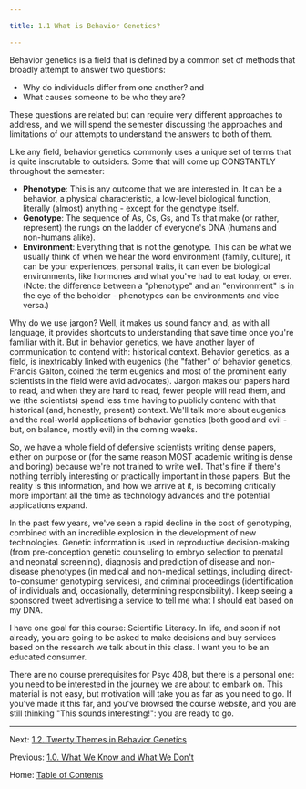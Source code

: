 ```yaml
---

title: 1.1 What is Behavior Genetics?

---
```


Behavior genetics is a field that is defined by a common set of methods that broadly attempt to answer two questions:

- Why do individuals differ from one another? and
- What causes someone to be who they are?

These questions are related but can require very different approaches to address, and we will spend the semester discussing the approaches and limitations of our attempts to understand the answers to both of them.

Like any field, behavior genetics commonly uses a unique set of terms that is quite inscrutable to outsiders. Some that will come up CONSTANTLY throughout the semester:

- **Phenotype**: This is any outcome that we are interested in. It can be a behavior, a physical characteristic, a low-level biological function, literally (almost) anything - except for the genotype itself.
- **Genotype**: The sequence of As, Cs, Gs, and Ts that make (or rather, represent) the rungs on the ladder of everyone's DNA (humans and non-humans alike).
- **Environment**: Everything that is not the genotype. This can be what we usually think of when we hear the word environment (family, culture), it can be your experiences, personal traits, it can even be biological environments, like hormones and what you've had to eat today, or ever. (Note: the difference between a "phenotype" and an "environment" is in the eye of the beholder - phenotypes can be environments and vice versa.)

Why do we use jargon? Well, it makes us sound fancy and, as with all language, it provides shortcuts to understanding that save time once you're familiar with it. But in behavior genetics, we have another layer of communication to contend with: historical context. Behavior genetics, as a field, is inextricably linked with eugenics (the "father" of behavior genetics, Francis Galton, coined the term eugenics and most of the prominent early scientists in the field were avid advocates). Jargon makes our papers hard to read, and when they are hard to read, fewer people will read them, and we (the scientists) spend less time having to publicly contend with that historical (and, honestly, present) context. We'll talk more about eugenics and the real-world applications of behavior genetics (both good and evil - but, on balance, mostly evil) in the coming weeks.

So, we have a whole field of defensive scientists writing dense papers, either on purpose or (for the same reason MOST academic writing is dense and boring) because we're not trained to write well. That's fine if there's nothing terribly interesting or practically important in those papers. But the reality is this information, and how we arrive at it, is becoming critically more important all the time as technology advances and the potential applications expand.

In the past few years, we've seen a rapid decline in the cost of genotyping, combined with an incredible explosion in the development of new technologies. Genetic information is used in reproductive decision-making (from pre-conception genetic counseling to embryo selection to prenatal and neonatal screening), diagnosis and prediction of disease and non-disease phenotypes (in medical and non-medical settings, including direct-to-consumer genotyping services), and criminal proceedings (identification of individuals and, occasionally, determining responsibility). I keep seeing a sponsored tweet advertising a service to tell me what I should eat based on my DNA.

I have one goal for this course: Scientific Literacy. In life, and soon if not already, you are going to be asked to make decisions and buy services based on the research we talk about in this class. I want you to be an educated consumer.

There are no course prerequisites for Psyc 408, but there is a personal one: you need to be interested in the journey we are about to embark on. This material is not easy, but motivation will take you as far as you need to go. If you've made it this far, and you've browsed the course website, and you are still thinking "This sounds interesting!": you are ready to go.

--------

Next: [1.2. Twenty Themes in Behavior Genetics](1.2_20_themes_in_behavior_genetics.md)

Previous: [1.0. What We Know and What We Don't](1.0_what_we_know.md)

Home: [Table of Contents](../README.md)
